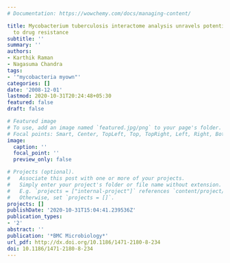 ```yaml
---
# Documentation: https://wowchemy.com/docs/managing-content/

title: Mycobacterium tuberculosis interactome analysis unravels potential pathways
  to drug resistance
subtitle: ''
summary: ''
authors:
- Karthik Raman
- Nagasuma Chandra
tags:
- '"mycobacteria myown"'
categories: []
date: '2008-12-01'
lastmod: 2020-10-31T20:24:48+05:30
featured: false
draft: false

# Featured image
# To use, add an image named `featured.jpg/png` to your page's folder.
# Focal points: Smart, Center, TopLeft, Top, TopRight, Left, Right, BottomLeft, Bottom, BottomRight.
image:
  caption: ''
  focal_point: ''
  preview_only: false

# Projects (optional).
#   Associate this post with one or more of your projects.
#   Simply enter your project's folder or file name without extension.
#   E.g. `projects = ["internal-project"]` references `content/project/deep-learning/index.md`.
#   Otherwise, set `projects = []`.
projects: []
publishDate: '2020-10-31T15:04:41.239536Z'
publication_types:
- '2'
abstract: ''
publication: '*BMC Microbiology*'
url_pdf: http://dx.doi.org/10.1186/1471-2180-8-234
doi: 10.1186/1471-2180-8-234
---
```


